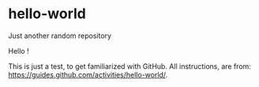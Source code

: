 # hello-world
Just another random repository

Hello ! 

This is just a test, to get familiarized with GitHub. 
All instructions, are from: https://guides.github.com/activities/hello-world/.
